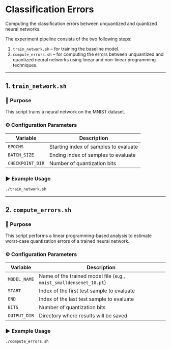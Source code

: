 # Classification Errors

Computing the classification errors between unquantized and quantized neural networks.

The experiment pipeline consists of the two following steps:

1. `train_network.sh` – for training the baseline model.
2. `compute_errors.sh` – for computing the errors between unquantized and quantized neural networks using linear and non-linear programming techniques.

---

## 1. `train_network.sh`

### 🎯 Purpose

This script trains a neural network on the MNIST dataset.

### ⚙️ Configuration Parameters

| Variable          | Description                            |
|-------------------|----------------------------------------|
| `EPOCHS`          | Starting index of samples to evaluate  |
| `BATCH_SIZE`      | Ending index of samples to evaluate    |
| `CHECKPOINT_DIR`  | Number of quantization bits            |


### ▶️ Example Usage

```bash
./train_network.sh
```

---

## 2. `compute_errors.sh`

### 🎯 Purpose

This script performs a linear programming-based analysis to estimate worst-case quantization errors of a trained neural network.


### ⚙️ Configuration Parameters

| Variable      | Description                                                         |
|---------------|---------------------------------------------------------------------|
| `MODEL_NAME`  | Name of the trained model file (e.g., `mnist_smalldensenet_10.pt`)  |
| `START`       | Index of the first test sample to evaluate                          |
| `END`         | Index of the last test sample to evaluate                           |
| `BITS`        | Number of quantization bits                                         |
| `OUTPUT_DIR`  | Directory where results will be saved                               |


### ▶️ Example Usage

```bash
./compute_errors.sh
```